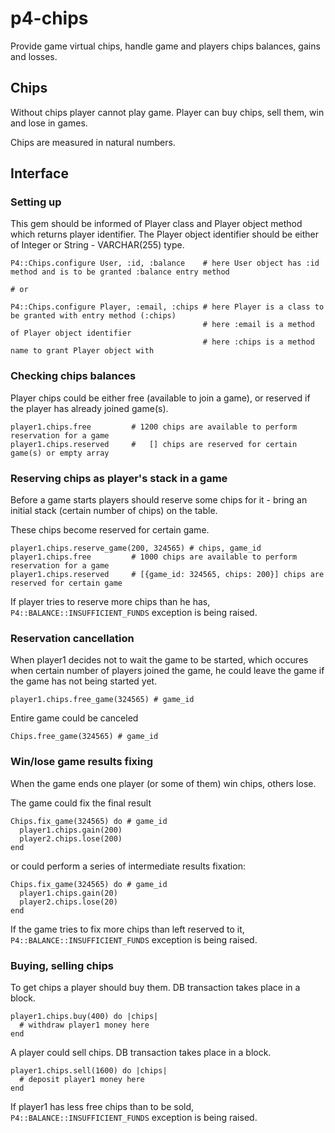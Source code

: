 p4-chips
=======

Provide game virtual chips, handle game and players chips balances, gains and losses.

## Chips

Without chips player cannot play game. Player can buy chips, sell them, win and lose in games.

Chips are measured in natural numbers.

## Interface

### Setting up

This gem should be informed of Player class and Player object method which returns player identifier. 
The Player object identifier should be either of Integer or String - VARCHAR(255) type. 

    P4::Chips.configure User, :id, :balance    # here User object has :id method and is to be granted :balance entry method
    
    # or

    P4::Chips.configure Player, :email, :chips # here Player is a class to be granted with entry method (:chips)
                                               # here :email is a method of Player object identifier
                                               # here :chips is a method name to grant Player object with

### Checking chips balances

Player chips could be either free (available to join a game), or reserved if the player has already joined game(s).

    player1.chips.free         # 1200 chips are available to perform reservation for a game
    player1.chips.reserved     #   [] chips are reserved for certain game(s) or empty array

### Reserving chips as player's stack in a game

Before a game starts players should reserve some chips for it - bring an initial stack (certain number of chips) on the table. 

These chips become reserved for certain game.

    player1.chips.reserve_game(200, 324565) # chips, game_id
    player1.chips.free         # 1000 chips are available to perform reservation for a game
    player1.chips.reserved     # [{game_id: 324565, chips: 200}] chips are reserved for certain game

If player tries to reserve more chips than he has, `P4::BALANCE::INSUFFICIENT_FUNDS` exception is being raised.

### Reservation cancellation

When player1 decides not to wait the game to be started, which occures when certain number of players joined the game, he could leave the game if the game has not being started yet.

    player1.chips.free_game(324565) # game_id
    
Entire game could be canceled

    Chips.free_game(324565) # game_id

### Win/lose game results fixing

When the game ends one player (or some of them) win chips, others lose.

The game could fix the final result
    
    Chips.fix_game(324565) do # game_id
      player1.chips.gain(200)
      player2.chips.lose(200)
    end

or could perform a series of intermediate results fixation: 

    Chips.fix_game(324565) do # game_id
      player1.chips.gain(20)
      player2.chips.lose(20)
    end

If the game tries to fix more chips than left reserved to it, `P4::BALANCE::INSUFFICIENT_FUNDS` exception is being raised.

### Buying, selling chips

To get chips a player should buy them. DB transaction takes place in a block.

    player1.chips.buy(400) do |chips|
      # withdraw player1 money here
    end

A player could sell chips. DB transaction takes place in a block.

    player1.chips.sell(1600) do |chips|
      # deposit player1 money here
    end

If player1 has less free chips than to be sold, `P4::BALANCE::INSUFFICIENT_FUNDS` exception is being raised.
